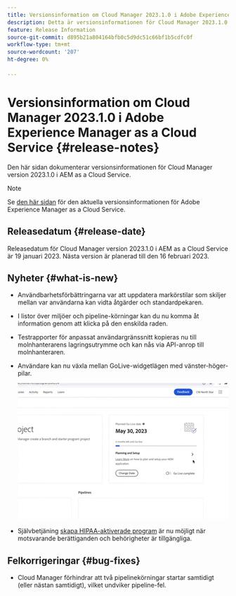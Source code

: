 ```yaml
---
title: Versionsinformation om Cloud Manager 2023.1.0 i Adobe Experience Manager as a Cloud Service
description: Detta är versionsinformationen för Cloud Manager 2023.1.0 i AEM as a Cloud Service.
feature: Release Information
source-git-commit: d895b21a804164bfb0c5d9dc51c66bf1b5cdfc0f
workflow-type: tm+mt
source-wordcount: '207'
ht-degree: 0%

---
```



# Versionsinformation om Cloud Manager 2023.1.0 i Adobe Experience Manager as a Cloud Service {#release-notes}

Den här sidan dokumenterar versionsinformationen för Cloud Manager version 2023.1.0 i AEM as a Cloud Service.

>[!NOTE]
>
>Se [den här sidan](/help/release-notes/release-notes-cloud/release-notes-current.md) för den aktuella versionsinformationen för Adobe Experience Manager as a Cloud Service.

## Releasedatum {#release-date}

Releasedatum för Cloud Manager version 2023.1.0 i AEM as a Cloud Service är 19 januari 2023. Nästa version är planerad till den 16 februari 2023.

## Nyheter {#what-is-new}

* Användbarhetsförbättringarna var att uppdatera markörstilar som skiljer mellan var användarna kan vidta åtgärder och standardpekaren.

* I listor över miljöer och pipeline-körningar kan du nu komma åt information genom att klicka på den enskilda raden.

* Testrapporter för anpassat användargränssnitt kopieras nu till molnhanterarens lagringsutrymme och kan nås via API-anrop till molnhanteraren.

* Användare kan nu växla mellan GoLive-widgetlägen med vänster-höger-pilar.

   ![GoLive-widgetövergångar](/help/implementing/cloud-manager/release-notes/assets/go-live-transitions.gif)

* Självbetjäning [skapa HIPAA-aktiverade program](/help/implementing/cloud-manager/getting-access-to-aem-in-cloud/creating-production-programs.md) är nu möjligt när motsvarande berättiganden och behörigheter är tillgängliga.

## Felkorrigeringar {#bug-fixes}

* Cloud Manager förhindrar att två pipelinekörningar startar samtidigt (eller nästan samtidigt), vilket undviker pipeline-fel.
